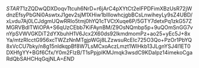 $START$1zZQDwQDXDoqvTtcuh6NrD+r6jArC4pXYtCt2eIFPDFimXBzUsR72jWdnzEfsyPbGNi0AswtxJ1gev2sjM1XHiw1bIIlowhcjgbBCsLnwiheyLy9sZ4UBD/xLvdu7Aj0LCJdgmUQwRRIo5tmj0hYQ1cTVCtXuqe6P/5GTY7detxPq1zkG57ZMGRVBdlTWiOPA+S6qUzCEbb7KiFAynBM/Z9OsNQmbp5p+9uQOmSnGG7vnYpSVWVGKDiT2dYXbuhH1V6Jcx2X60ds92IkmdmomPz+ao25+yEc5J+8xYa/mtzRIcctG956xcTWZzNnMTgjpWGj8LZzwsuRcEIc725O3Qo+PzOr1PbYQ8xVcCU7bky/n8g15nldkqpBf8W7LsMCxoAczLmzt1WlHkb13JLgnYSJ4I1ET0DXHfgYY+BGf6Cfx/Y0m2FlzB/T1sPpjpIKMJmqk3wsdC9KDaIpz14imekoCgaRdQbSAHCHqGqjNLA=$END$